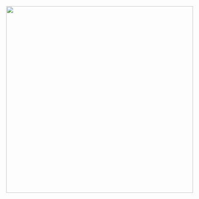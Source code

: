 <img src="https://scontent.cdninstagram.com/v/t51.2885-15/115927748_3304177459645352_2349138878060525255_n.jpg?_nc_cat=109&_nc_sid=8ae9d6&_nc_eui2=AeEw1GAs1bQdnzZ_ZFpXIFOAIDsajIGMvk4gOxqMgYy-TuDx5Ra4sGvTFTJnzunlg9UOLUwQMvqjAQvFrTAZWSs1&_nc_ohc=mgxc9u5JNs8AX9QhX0K&_nc_ht=scontent.cdninstagram.com&oh=50dbbe6160eeb2ddda333d90af8ce409&oe=5F436C8A" width="500">